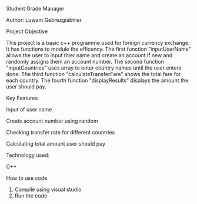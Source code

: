 Student Grade Manager

Author: Luwam Gebrezgiabhier

Project Objective

This project is a basic c++ programme used for foreign currency exchange. It has functions to module the efficency. 
The first function "inputUserName" allows the user to input thier name and create an account if new and randomly assigns them an account number.
The second function "inputCountries" uses array to enter country names until the user enters done.
The third function "calculateTransferFare" shows the total fare for each country.
The fourth function "displayResults" displays the amount the user should pay.

Key Features

Input of user name 

Creats account number using random

Checking transfer rate for different countries

Calculating total amount user should pay

Technology used:

C++

How to use code
1. Compile using visual studio
2. Run the code
